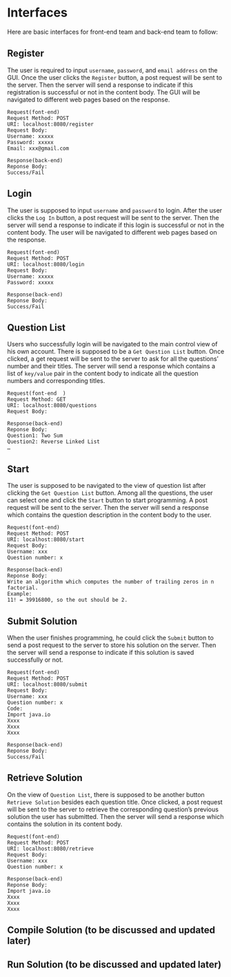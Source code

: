# Interfaces  
Here are basic interfaces for front-end team and back-end team to follow:

## Register
The user is required to input ```username```, ```password```, and ```email address``` on the GUI. Once the user clicks the ```Register``` button, a post request will be sent to the server. Then the server will send a response to indicate if this registration is successful or not in the content body. The GUI will be navigated to different web pages based on the response.
```
Request(font-end)  
Request Method: POST  
URI: localhost:8080/register  
Request Body:  
Username: xxxxx  
Password: xxxxx  
Email: xxx@gmail.com  

Response(back-end)
Reponse Body:
Success/Fail
```

## Login
The user is supposed to input ```username``` and ```password``` to login. After the user clicks the ```Log In``` button, a post request will be sent to the server. Then the server will send a response to indicate if this login is successful or not in the content body. The user will be navigated to different web pages based on the response.
```
Request(font-end)  
Request Method: POST  
URI: localhost:8080/login  
Request Body:  
Username: xxxxx   
Password: xxxxx  

Response(back-end)  
Reponse Body:  
Success/Fail  
```

## Question List
Users who successfully login will be navigated to the main control view of his own account. There is supposed to be a ```Get Question List``` button. Once clicked, a get request will be sent to the server to ask for all the questions’ number and their titles. The server will send a response which contains a list of ```key/value``` pair in the content body to indicate all the question numbers and corresponding titles.
```
Request(font-end  )
Request Method: GET  
URI: localhost:8080/questions  
Request Body:  

Response(back-end)  
Reponse Body:  
Question1: Two Sum  
Question2: Reverse Linked List   
…  
```

## Start
The user is supposed to be navigated to the view of question list after clicking the ```Get Question List``` button. Among all the questions, the user can select one and click the ```Start``` button to start programming. A post request will be sent to the server. Then the server will send a response which contains the question description in the content body to the user.
```
Request(font-end)  
Request Method: POST  
URI: localhost:8080/start  
Request Body:  
Username: xxx  
Question number: x  

Response(back-end)  
Reponse Body:  
Write an algorithm which computes the number of trailing zeros in n factorial.  
Example:
11! = 39916800, so the out should be 2.
```

## Submit Solution
When the user finishes programming, he could click the ```Submit``` button to send a post request to the server to store his solution on the server. Then the server will send a response to indicate if this solution is saved successfully or not.
```
Request(font-end)  
Request Method: POST  
URI: localhost:8080/submit  
Request Body:  
Username: xxx  
Question number: x  
Code:   
Import java.io  
Xxxx  
Xxxx  
Xxxx  

Response(back-end)  
Reponse Body:  
Success/Fail  
```

## Retrieve Solution
On the view of ```Question List```, there is supposed to be another button ```Retrieve Solution``` besides each question title. Once clicked, a post request will be sent to the server to retrieve the corresponding question’s previous solution the user has submitted. Then the server will send a response which contains the solution in its content body.
```
Request(font-end)  
Request Method: POST  
URI: localhost:8080/retrieve  
Request Body:  
Username: xxx  
Question number: x  

Response(back-end)  
Reponse Body:  
Import java.io  
Xxxx  
Xxxx  
Xxxx  
```

## Compile Solution (to be discussed and updated later)
## Run Solution (to be discussed and updated later)

